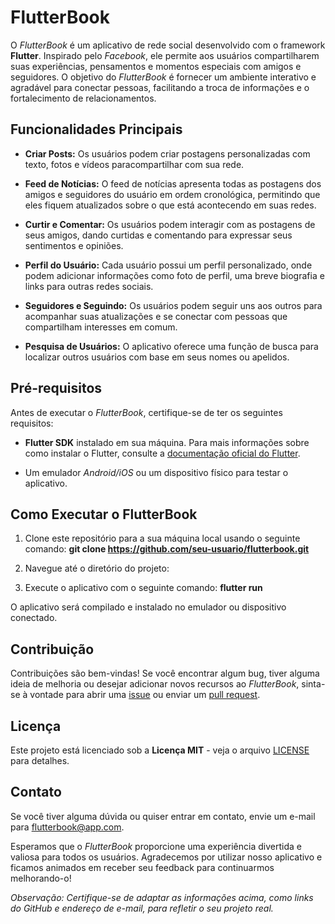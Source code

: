 # FlutterBook

O *FlutterBook* é um aplicativo de rede social desenvolvido com o framework **Flutter**.
Inspirado pelo *Facebook*, ele permite aos usuários compartilharem suas experiências,
pensamentos e momentos especiais com amigos e seguidores.
O objetivo do *FlutterBook* é fornecer um ambiente interativo e agradável para conectar pessoas,
facilitando a troca de informações e o fortalecimento de relacionamentos.

## Funcionalidades Principais

- **Criar Posts:** Os usuários podem criar postagens personalizadas com texto, fotos e vídeos paracompartilhar com sua rede.

- **Feed de Notícias:** O feed de notícias apresenta todas as postagens dos amigos e seguidores do usuário em ordem cronológica, permitindo que eles fiquem atualizados sobre o que está acontecendo em suas redes.

- **Curtir e Comentar:** Os usuários podem interagir com as postagens de seus amigos, dando curtidas e comentando para expressar seus sentimentos e opiniões.

- **Perfil do Usuário:** Cada usuário possui um perfil personalizado, onde podem adicionar informações como foto de perfil, uma breve biografia e links para outras redes sociais.

- **Seguidores e Seguindo:** Os usuários podem seguir uns aos outros para acompanhar suas atualizações e se conectar com pessoas que compartilham interesses em comum.

- **Pesquisa de Usuários:** O aplicativo oferece uma função de busca para localizar outros usuários com base em seus nomes ou apelidos.

## Pré-requisitos

Antes de executar o *FlutterBook*, certifique-se de ter os seguintes requisitos:

- **Flutter SDK** instalado em sua máquina. Para mais informações sobre como instalar o Flutter, consulte a [documentação oficial do Flutter](https://flutter.dev/docs/get-started/install).

- Um emulador *Android/iOS* ou um dispositivo físico para testar o aplicativo.

## Como Executar o FlutterBook

1. Clone este repositório para a sua máquina local usando o seguinte comando:
   **git clone https://github.com/seu-usuario/flutterbook.git**
2. Navegue até o diretório do projeto:

3. Execute o aplicativo com o seguinte comando:
   **flutter run**

O aplicativo será compilado e instalado no emulador ou dispositivo conectado.

## Contribuição

Contribuições são bem-vindas! Se você encontrar algum bug, tiver alguma ideia de melhoria ou desejar adicionar novos recursos ao *FlutterBook*, sinta-se à vontade para abrir uma [issue](https://github.com/seu-usuario/flutterbook/issues) ou enviar um [pull request](https://github.com/seu-usuario/flutterbook/pulls).

## Licença

Este projeto está licenciado sob a **Licença MIT** - veja o arquivo [LICENSE](LICENSE) para detalhes.

## Contato

Se você tiver alguma dúvida ou quiser entrar em contato, envie um e-mail para flutterbook@app.com.

Esperamos que o *FlutterBook* proporcione uma experiência divertida e valiosa para todos os usuários. Agradecemos por utilizar nosso aplicativo e ficamos animados em receber seu feedback para continuarmos melhorando-o!

*Observação: Certifique-se de adaptar as informações acima, como links do GitHub e endereço de e-mail, para refletir o seu projeto real.*

